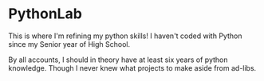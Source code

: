 # PythonLab
This is where I'm refining my python skills! I haven't coded with Python since my Senior year of High School.

By all accounts, I should in theory have at least six years of python knowledge. Though I never knew what projects to make aside from ad-libs.
